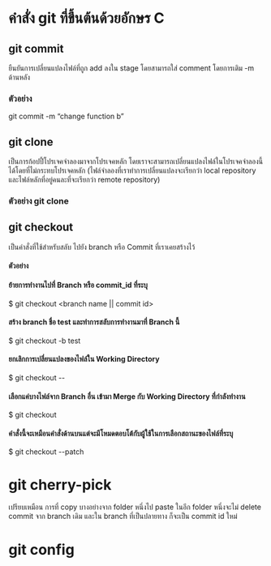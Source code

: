 # คำสั่ง git ที่ขึ้นต้นด้วยอักษร C
## git commit
ยืนยันการเปลี่ยนแปลงไฟล์ที่ถูก add ลงใน stage โดยสามารถใส่ comment โดยการเติม -m ด้านหลัง
### ตัวอย่าง
git commit -m “change function b” 

## git clone
เป็นการก้อปปี้โปรเจคจำลองมาจากโปรเจคหลัก โดยเราจะสามารถเปลี่ยนแปลงไฟล์ในโปรเจคจำลองนี้ได้โดยที่ไม่กระทบโปรเจคหลัก (ไฟล์จำลองที่เราทำการเปลี่ยนแปลงจะเรียกว่า local repository และไฟล์หลักที่อยู่คนละที่จะเรียกว่า remote repository) 
### ตัวอย่าง git clone

## git checkout 
เป็นคำสั่งที่ใช้สำหรับสลับ ไปยัง branch หรือ Commit ที่เราเคยสร้างไว้
#### ตัวอย่าง
#### ย้ายการทำงานไปที่ Branch หรือ commit_id ที่ระบุ 
$ git checkout <branch name || commit id> 

#### สร้าง branch ชื่อ test และทำการสลับการทำงานมาที่ Branch นี้
$ git checkout -b test

####  ยกเลิกการเปลี่ยนแปลงของไฟล์ใน Working Directory
$ git checkout -- <file name>

#### เลือกแค่บางไฟล์จาก Branch อื่น เข้ามา Merge กับ Working Directory ที่กำลังทำงาน
$ git checkout <branch name> <file name>

#### คำสั่งนี้จะเหมือนคำสั่งด้านบนแต่จะมีโหมดตอบโต้กับผู้ใช้ในการเลือกสถานะของไฟล์ที่ระบุ
$ git checkout --patch <branch name> <file name>

#  git cherry-pick 
เปรียบเหมือน การที่ copy บางอย่างจาก folder หนึ่งไป paste ในอีก folder หนึ่งจะไม่ delete commit จาก branch เดิม และใน branch ที่เป็นปลายทาง ก็จะเป็น commit id ใหม่

# git config
